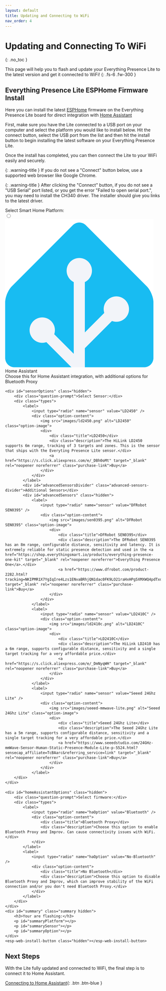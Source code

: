 ```yaml
---
layout: default
title: Updating and Connecting to WiFi
nav_order: 4
---
```


# Updating and Connecting To WiFi

{: .no_toc }

This page will help you to flash and update your Everything Presence Lite to the latest version and get it connected to WiFi!
{: .fs-6 .fw-300 }

## Everything Presence Lite ESPHome Firmware Install

Here you can install the latest [ESPHome](https://esphome.io) firmware on the Everything Presence Lite board for direct integration with [Home Assistant](https://home-assistant.io)

First, make sure you have the Lite connected to a USB port on your computer and select the platform you would like to install below. Hit the connect button, select the USB port from the list and then hit the install button to begin installing the latest software on your Everything Presence Lite.

Once the install has completed, you can then connect the Lite to your WiFi easily and securely.

{: .warning-title }
If you do not see a "Connect" button below, use a supported web browser like Google Chrome.

{: .warning-title }
After clicking the "Connect" button, if you do not see a "USB Serial" port listed, or you get the error "Failed to open serial port.", you may need to install the CH340 driver. The installer should give you links to the latest driver.

<div class="container">
    <div class="question-prompt">Select Smart Home Platform:</div>
    <div class="types">
        <label>
            <input type="radio" name="platform" value="Home Assistant" />
            <div class="option-content">
                <img src="images/home-assistant-logo.png" alt="Home Assistant" class="option-image">
                <div>
                    <div class="title">Home Assistant</div>
                    <div class="description">Choose this for Home Assistant integration, with additional options for Bluetooth Proxy</div>
                </div>
            </div>
        </label>
    </div>

    <div id="sensorOptions" class="hidden">
        <div class="question-prompt">Select Sensor:</div>
        <div class="types">
            <label>
                <input type="radio" name="sensor" value="LD2450" />
                <div class="option-content">
                    <img src="images/ld2450.png" alt="LD2450" class="option-image">
                    <div>
                        <div class="title">LD2450</div>
                        <div class="description">The HiLink LD2450 supports 6m range, tracking of 3 targets and zones. This is the sensor that ships with the Everyting Presence Lite sensor.</div>
                        <a href="https://s.click.aliexpress.com/e/_DBh0oMt" target="_blank" rel="noopener noreferrer" class="purchase-link">Buy</a>
                    </div>
                </div>
            </label>
            <div id="advancedSensorsDivider" class="advanced-sensors-divider">Additional Sensors</div>
            <div id="advancedSensors" class="hidden">
                <label>
                    <input type="radio" name="sensor" value="DFRobot SEN0395" />
                    <div class="option-content">
                        <img src="images/sen0395.png" alt="DFRobot SEN0395" class="option-image">
                        <div>
                            <div class="title">DFRobot SEN0395</div>
                            <div class="description">The DFRobot SEN0395 has an 8m range, configurable distance, sensitivity and latency. It is extremely reliable for static presence detection and used in the <a href="https://shop.everythingsmart.io/products/everything-presence-one-kit" target="_blank" rel="noopener noreferrer">Everything Presence One</a>.</div>
                            <a href="https://www.dfrobot.com/product-2282.html?tracking=NKIPMR1X7YgIqIre4Lzs1ENvaBRhjQN1dac0FK9LO21raHxHPg5XMXWQ4pdTxdlH" target="_blank" rel="noopener noreferrer" class="purchase-link">Buy</a>
                        </div>
                    </div>
                </label>
                <label>
                    <input type="radio" name="sensor" value="LD2410C" />
                    <div class="option-content">
                        <img src="images/ld2410c.png" alt="LD2410C" class="option-image">
                        <div>
                            <div class="title">LD2410C</div>
                            <div class="description">The HiLink LD2410 has a 6m range, supports configurable distance, sensitivity and a single target tracking for a very affordable price.</div>
                            <a href="https://s.click.aliexpress.com/e/_DmNyqWH" target="_blank" rel="noopener noreferrer" class="purchase-link">Buy</a>
                        </div>
                    </div>
                </label>
                <label>
                    <input type="radio" name="sensor" value="Seeed 24Ghz Lite" />
                    <div class="option-content">
                        <img src="images/seeed-mmwave-lite.png" alt="Seeed 24Ghz Lite" class="option-image">
                        <div>
                            <div class="title">Seeed 24Ghz Lite</div>
                            <div class="description">The Seeed 24Ghz Lite has a 5m range, supports configurable distance, sensitivity and a single target tracking for a very affordable price.</div>
                            <a href="https://www.seeedstudio.com/24GHz-mmWave-Sensor-Human-Static-Presence-Module-Lite-p-5524.html?sensecap_affiliate=TcBAarc&referring_service=link" target="_blank" rel="noopener noreferrer" class="purchase-link">Buy</a>
                        </div>
                    </div>
                </label>
        </div>
    </div>

    <div id="homeAssistantOptions" class="hidden">
        <div class="question-prompt">Select firmware:</div>
        <div class="types">
            <label>
                <input type="radio" name="haOption" value="Bluetooth" />
                <div class="option-content">
                    <div class="title">Bluetooth Proxy</div>
                    <div class="description">Choose this option to enable Bluetooth Proxy and Improv. Can cause connectivity issues with WiFi.</div>
                </div>
            </label>
            <label>
                <input type="radio" name="haOption" value="No-Bluetooth" />
                <div class="option-content">
                    <div class="title">No Bluetooth</div>
                    <div class="description">Choose this option to disable Bluetooth Proxy and Improv, which can improve stability of the WiFi connection and/or you don't need Bluetooth Proxy.</div>
                </div>
            </label>
        </div>
    </div>
    <div id="summary" class="summary hidden">
        <h3>Your are flashing:</h3>
        <p id="summaryPlatform"></p>
        <p id="summarySensor"></p>
        <p id="summaryOption"></p>
    </div>
    <esp-web-install-button class="hidden"></esp-web-install-button>
</div>
</div>

## Next Steps

With the Lite fully updated and connected to WiFi, the final step is to connect it to Home Assistant.

[Connecting to Home Assistant](./Home%20Assistant/connecting-home-assistant.html){: .btn .btn-blue }

<script
    type="module"
    src="https://unpkg.com/esp-web-tools@9/dist/web/install-button.js?module"
></script>

<script>
const toggleDarkMode = document.querySelector('.js-toggle-dark-mode');

jtd.addEvent(toggleDarkMode, 'click', function(){
  if (jtd.getTheme() === 'dark') {
    jtd.setTheme('light');
    toggleDarkMode.textContent = 'Preview dark color scheme';
  } else {
    jtd.setTheme('dark');
    toggleDarkMode.textContent = 'Return to the light side';
  }
});
</script>

<script>
document.addEventListener("DOMContentLoaded", function() {
    function clearSelectedOption(groupSelector) {
        document.querySelectorAll(groupSelector + ' label').forEach(label => {
            label.classList.remove('selected-option');
        });
    }

    function handleRadioButtonChange(event, groupSelector) {
        clearSelectedOption(groupSelector);
        event.target.closest('label').classList.add('selected-option');
    }

    document.querySelectorAll('input[name="platform"]').forEach(radio => {
        radio.addEventListener("change", function(event) {
            handleRadioButtonChange(event, '.types');
            
            var selectedPlatform = event.target.value;
            var sensorOptions = document.getElementById("sensorOptions");
            var homeAssistantOptions = document.getElementById("homeAssistantOptions");
            var installButton = document.querySelector("esp-web-install-button");

            sensorOptions.classList.add("hidden");
            homeAssistantOptions.classList.add("hidden");
            installButton.classList.add("hidden");

            if (selectedPlatform === "Home Assistant") {
                sensorOptions.classList.remove("hidden");
            }
        });
    });

    document.querySelectorAll('input[name="sensor"]').forEach(sensorRadio => {
        sensorRadio.addEventListener("change", function(event) {
            handleRadioButtonChange(event, '#sensorOptions .types');
            var homeAssistantOptions = document.getElementById("homeAssistantOptions");
            homeAssistantOptions.classList.remove("hidden");
        });
    });

    document.querySelectorAll('input[name="haOption"]').forEach(optionRadio => {
        optionRadio.addEventListener("change", function(event) {
            handleRadioButtonChange(event, '#homeAssistantOptions .types');

            var installButton = document.querySelector("esp-web-install-button");
            installButton.classList.remove("hidden");

            var selectedSensor = document.querySelector('input[name="sensor"]:checked').value;
            var selectedOption = this.value;
            var selectedPlatform = document.querySelector('input[name="platform"]:checked').value;

        document.getElementById("summaryPlatform").textContent = "Platform: " + selectedPlatform;
        document.getElementById("summarySensor").textContent = "Sensor: " + selectedSensor;
        document.getElementById("summaryOption").textContent = "Firmware: " + selectedOption;
        document.getElementById("summary").classList.remove("hidden");

            if (selectedSensor === "LD2450" && selectedOption === "Bluetooth") {
                installButton.setAttribute("manifest", "https://everythingsmarthome.github.io/everything-presence-lite/everything-presence-lite-ha-manifest.json");
            } else if (selectedSensor === "LD2450" && selectedOption === "No-Bluetooth") {
                installButton.setAttribute("manifest", "https://everythingsmarthome.github.io/everything-presence-lite/everything-presence-lite-ha-no-ble-manifest.json");
            } else if (selectedSensor === "LD2410C" && selectedOption === "Bluetooth") {
                installButton.setAttribute("manifest", "https://everythingsmarthome.github.io/everything-presence-lite/everything-presence-lite-ha-ld2410-manifest.json");
            } else if (selectedSensor === "LD2410C" && selectedOption === "No-Bluetooth") {
                installButton.setAttribute("manifest", "https://everythingsmarthome.github.io/everything-presence-lite/everything-presence-lite-ha-ld2410-no-ble-manifest.json");
            } else if (selectedSensor === "DFRobot SEN0395" && selectedOption === "Bluetooth") {
                installButton.setAttribute("manifest", "https://everythingsmarthome.github.io/everything-presence-lite/everything-presence-lite-ha-sen0395-manifest.json");
            } else if (selectedSensor === "DFRobot SEN0395" && selectedOption === "No-Bluetooth") {
                installButton.setAttribute("manifest", "https://everythingsmarthome.github.io/everything-presence-lite/everything-presence-lite-ha-sen0395-no-ble-manifest.json");
            } else if (selectedSensor === "Seeed 24Ghz Lite" && selectedOption === "Bluetooth") {
                installButton.setAttribute("manifest", "https://everythingsmarthome.github.io/everything-presence-lite/everything-presence-lite-ha-mr24hpc1-manifest.json");
            } else if (selectedSensor === "Seeed 24Ghz Lite" && selectedOption === "No-Bluetooth") {
                installButton.setAttribute("manifest", "https://everythingsmarthome.github.io/everything-presence-lite/everything-presence-lite-ha-mr24hpc1-no-ble-manifest.json");
            }
        });
    });
});

document.getElementById("advancedSensorsDivider").addEventListener("click", function() {
    var advancedSensors = document.getElementById("advancedSensors");
    advancedSensors.classList.toggle("hidden");
});
</script>
